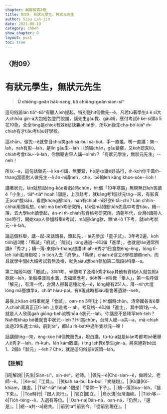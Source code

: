 ```yaml
---
chapter: 鹹酸甜第2冊
title: 附09. 有狀元學生，無狀元先生
author: Siau Lah-jih
date: 2021-06-19
category: chheh
show_chapter: 0
layout: post
toc: true
---
```


## 〈附09〉
# 有狀元學生，無狀元先生
> **Ū chiōng-goân ha̍k-seng, bô chiōng-goân sian-siⁿ**

這句俗語lán tiāⁿ-tiāⁿ有聽人leh提起，特別是hit個做先--ê，凡若tú著學生á ê sī大人chhōa gín-á大包細包登門說謝，講先生gâu教、gâu補，應付考試ê ke-si頭á 5花10色，全全lóng是chiok有效ê祕訣兼phiat步，所以in後生cha-bó͘-kiáⁿ m̄-chiah有才tiāu考tiâu好學校。

這chūn，做先--ê就會目chiu笑gah sa-bui sa-bui，手一直搖，嘴一直講：無--lah，nah有影--lah，是lín gâu生--lah！I頭腦chán，gâu變竅，又koh認真liū，chiah考會tiâu--ê-lah，你無聽古早人講--simh？「有狀元學生，無狀元先生」--neh！

所以--a，這句話做先--ê ka-tī講，無要緊，he是kò͘謙ê好品行，m̄-koh你千萬m̄-thang當面對人做先生--ê án-ni講neh，che，bē輸leh kâng khoe-sóe--lio͘h！

講著狀元，lán就想起éng-kòe看戲ê時chūn，hit個「10年寒窗」無暝無日leh苦讀ê「小生」，tiāⁿ-tiāⁿ hoah 1個是，上京赴考，就kâng考1個狀元tńg--來，有影真正poaⁿ戲siáu，看戲khong都tio̍h，nah有chiah-nī好空ê tāi-chì？Lán chhìn-chhái用頭毛想，chit-má beh考研究所，ta̍k個mā知影tio̍h先高中考會tiâu，續--落，去大學koh讀會起，án-ni m̄-chiah有資格考研究所。清朝年代，台灣ê讀冊人tòe時行，開始kap人參加科舉ê考試，mā是kāng款，無hit-lō 1下考，就leh考狀元--ê-lah。

論這個科舉，講--起-來話頭長，頭起先，i ài先參加「童子試」，3年考2遍，koh tio̍h過3關：「縣試」「府試」「院試」lóng通過--ê叫做「進學」，也就是lán通常所講ê「秀才」；續--落-來你m̄-thang想講chiah-ê秀才1日食飽êng-êng，lóng tī-leh lia̍h虱母相咬；in tio̍h入去「府學」、「縣學」chiah-ê官立ê學校讀冊neh，而且就學中間ê大細考試若無及格，就免siàu想beh參加第二階段ê科舉--a。

第二階段叫做「鄉試」，3年1考，hit個考了及格ê秀才kap其他有資格ê人就包袱á款款--leh，坐船橫渡烏水溝，去福建應考，tio̍h等--ê叫做「舉人」，第一名呼做「解元」，有清一代，台灣人得著這種功名--ê，lóng總有251人，厝--nih大埕lóng mā豎旗竿á，chiâⁿ hiau-pai，有ê現此時都iáu看會著遺跡--neh。

最後上kôan ê科舉就是「會試」，oan-na 3年1比；hit個時chūn，清帝國各省ê舉人chiah真真正正tī-leh 上京赴考--lah。考及格--ê叫做「進士」，其中頭1名--ê，就是人人欣羨gah giōng-beh流嘴nōa ê狀元--lah，你講是不是稀罕teh-teh？Nah有kha̍p bē著就會中狀元--leh？Hit當chūn，台灣人總--a共--a，mā-chiah 出過29名進士niâ，前到taⁿ，都iáu m̄-bat中過半隻狀元--哩！

話講倒tńg--來，éng-kòe hit個教冊先á，坦白講，tú-tú-á就是kiàn考都考bē著舉人ê秀才--lah，m̄-kuh，lán kám敢講，i tng leh教ê學生gín-á，將來絕對bē出1、2個á「狀元」--leh？Che，就是這句俗語ê源頭--lah。


### 【註解】

|詞|解說|
|先生|Sian-siⁿ，sin-seⁿ，老師。|
|做先--ê|Chò-sian--ê，做師父、老師--ê。|
|Ke-si|『工具』。|
|笑kah sa-bui ba-bui|『笑瞇瞇』。|
|Kò͘謙|Kò͘-khiam，謙虛。|
|Tiāⁿ-tiāⁿ hoah 1個是|『常常一下子』。|
|續--落|Sòa--lo̍h，『接下來』。|
|Tòe時行|『跟人流行』。|
|官立|國立。|
|烏水溝|台灣海峽。|
|Tio̍h等--ê|Tio̍h-téng--ê，入選有等位。|
|Oan-na|Oân-ná，oan-ná，『仍然』，『還是』。|
|總--a共--a|總共。|
|前到taⁿ|前到今，『從前到現在』。|
